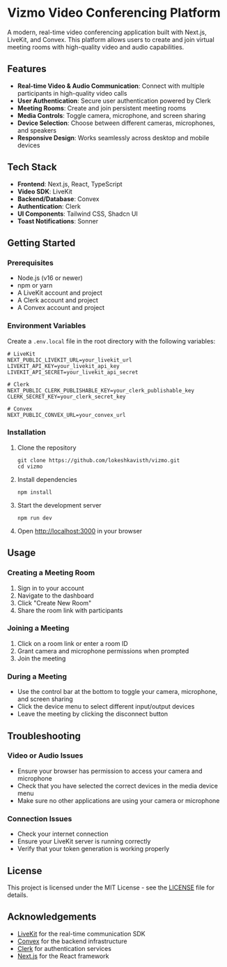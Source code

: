 # Vizmo Video Conferencing Platform

A modern, real-time video conferencing application built with Next.js, LiveKit, and Convex. This platform allows users to create and join virtual meeting rooms with high-quality video and audio capabilities.

## Features

- **Real-time Video & Audio Communication**: Connect with multiple participants in high-quality video calls
- **User Authentication**: Secure user authentication powered by Clerk
- **Meeting Rooms**: Create and join persistent meeting rooms
- **Media Controls**: Toggle camera, microphone, and screen sharing
- **Device Selection**: Choose between different cameras, microphones, and speakers
- **Responsive Design**: Works seamlessly across desktop and mobile devices

## Tech Stack

- **Frontend**: Next.js, React, TypeScript
- **Video SDK**: LiveKit
- **Backend/Database**: Convex
- **Authentication**: Clerk
- **UI Components**: Tailwind CSS, Shadcn UI
- **Toast Notifications**: Sonner

## Getting Started

### Prerequisites

- Node.js (v16 or newer)
- npm or yarn
- A LiveKit account and project
- A Clerk account and project
- A Convex account and project

### Environment Variables

Create a `.env.local` file in the root directory with the following variables:

```
# LiveKit
NEXT_PUBLIC_LIVEKIT_URL=your_livekit_url
LIVEKIT_API_KEY=your_livekit_api_key
LIVEKIT_API_SECRET=your_livekit_api_secret

# Clerk
NEXT_PUBLIC_CLERK_PUBLISHABLE_KEY=your_clerk_publishable_key
CLERK_SECRET_KEY=your_clerk_secret_key

# Convex
NEXT_PUBLIC_CONVEX_URL=your_convex_url
```

### Installation

1. Clone the repository

   ```
   git clone https://github.com/lokeshkavisth/vizmo.git
   cd vizmo
   ```

2. Install dependencies

   ```
   npm install

   ```

3. Start the development server

   ```
   npm run dev

   ```

4. Open [http://localhost:3000](http://localhost:3000) in your browser

## Usage

### Creating a Meeting Room

1. Sign in to your account
2. Navigate to the dashboard
3. Click "Create New Room"
4. Share the room link with participants

### Joining a Meeting

1. Click on a room link or enter a room ID
2. Grant camera and microphone permissions when prompted
3. Join the meeting

### During a Meeting

- Use the control bar at the bottom to toggle your camera, microphone, and screen sharing
- Click the device menu to select different input/output devices
- Leave the meeting by clicking the disconnect button

## Troubleshooting

### Video or Audio Issues

- Ensure your browser has permission to access your camera and microphone
- Check that you have selected the correct devices in the media device menu
- Make sure no other applications are using your camera or microphone

### Connection Issues

- Check your internet connection
- Ensure your LiveKit server is running correctly
- Verify that your token generation is working properly

## License

This project is licensed under the MIT License - see the [LICENSE](./LICENSE) file for details.

## Acknowledgements

- [LiveKit](https://livekit.io/) for the real-time communication SDK
- [Convex](https://www.convex.dev/) for the backend infrastructure
- [Clerk](https://clerk.dev/) for authentication services
- [Next.js](https://nextjs.org/) for the React framework
